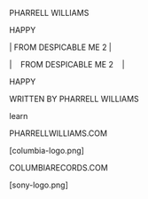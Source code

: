 <!-- FRONT -->

PHARRELL WILLIAMS

HAPPY

| FROM DESPICABLE ME 2 |

<!-- BACK -->

| &nbsp;&nbsp; FROM DESPICABLE ME 2 &nbsp;&nbsp; |

HAPPY

WRITTEN BY PHARRELL WILLIAMS

learn 


PHARRELLWILLIAMS.COM

[columbia-logo.png]

COLUMBIARECORDS.COM

[sony-logo.png]
